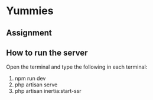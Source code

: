 # Yummies

## Assignment

## How to run the server
Open the terminal and type the following in each terminal:

1. npm run dev
2. php artisan serve
3. php artisan inertia:start-ssr

